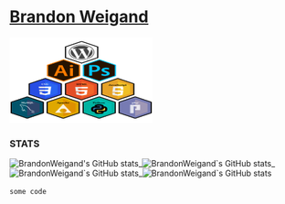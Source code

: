 <!--**BrandonWeigand/BrandonWeigand** (this file) appears on your GitHub profile.-->
<h1 width="500"><a href="https://brandonweigand.github.io/BrandonWeigand/" target="_blank">Brandon Weigand</a></h1>
<img src="./img/web_stack.svg" alt="webstack icons" width="250" height="150">
<!-- original img size width="62" height="70" 
<img src="./img/hex_apache.svg" alt="webstack icon _apache." align="top" width="18" height="20">_<img src="./img/hex_css3.svg" alt="webstack icon _css3." align="top" width="18" height="20">_<img src="./img/hex_html5.svg" alt="webstack icon _html5." align="top" width="18" height="20">_<img src="./img/hex_illustrator.svg" alt="webstack icon _illustrator." align="top" width="18" height="20">_<img src="./img/hex_js.svg" alt="webstack icon _js." align="top" width="18" height="20">_<img src="./img/hex_mysql.svg" alt="webstack icon _mysql." align="top" width="18" height="20">_<img src="./img/hex_photoshop.svg" alt="webstack icon _photoshop." align="top" width="18" height="20">_<img src="./img/hex_php.svg" alt="webstack icon _php." align="top" width="18" height="20">_<img src="./img/hex_wordpress.svg" alt="webstack icon _wordpress." align="top" width="18" height="20">
-->
<br>
<h3>STATS</h3>
<img src="https://github-readme-stats.vercel.app/api?username=BrandonWeigand&theme=vision-friendly-dark&show_icons=true" alt="BrandonWeigand's GitHub stats" height="100" width="300">_<img src="https://github-readme-stats.vercel.app/api/top-langs/?username=BrandonWeigand&theme=vision-friendly-dark&show_icons=true" alt="BrandonWeigand`s GitHub stats" height="100" width="200">_<img src="https://github-readme-stats.vercel.app/api/pin/?username=BrandonWeigand&theme=vision-friendly-dark&show_icons=true&repo=SAVCL" alt="BrandonWeigand`s GitHub stats" height="100" width="500">_<img src="https://github-readme-stats.vercel.app/api/pin/?username=BrandonWeigand&theme=vision-friendly-dark&show_icons=true&repo=FLIP" alt="BrandonWeigand`s GitHub stats" height="100"  width="500">

`some code`